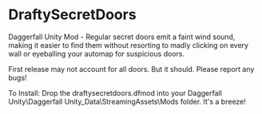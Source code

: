 # DraftySecretDoors
Daggerfall Unity Mod - Regular secret doors emit a faint wind sound, making it easier to find them without resorting to madly clicking on every wall or eyeballing your automap for suspicious doors.

First release may not account for all doors. But it should. Please report any bugs!

To Install: Drop the draftysecretdoors.dfmod into your Daggerfall Unity\Daggerfall Unity_Data\StreamingAssets\Mods folder. It's a breeze!

